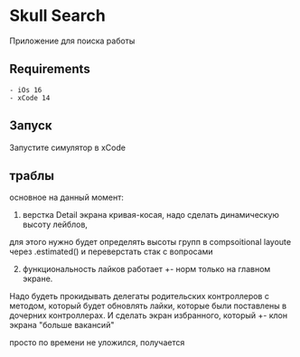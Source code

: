 # Skull Search

Приложение для поиска работы 

## Requirements


```
- iOs 16
- xCode 14
```

## Запуск
Запустите симулятор в xCode

## траблы
основное на данный момент:

1. верстка Detail экрана кривая-косая, надо сделать динамическую высоту лейблов,

для этого нужно будет определять высоты групп в compsoitional layoutе через .estimated() и переверстать стак с вопросами

2. функциональность лайков работает +- норм только на главном экране.

Надо будеть прокидывать делегаты родительских контроллеров с методом, который будет обновлять лайки, которые были поставлены в дочерних контроллерах. И сделать экран избранного, который +- клон экрана "больше вакансий"

просто по времени не уложился, получается

